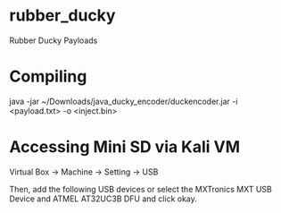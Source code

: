 # rubber_ducky

Rubber Ducky Payloads

# Compiling

java -jar ~/Downloads/java_ducky_encoder/duckencoder.jar -i <payload.txt> -o <inject.bin>

# Accessing Mini SD via Kali VM

Virtual Box -> Machine -> Setting -> USB

Then, add the following USB devices or select the MXTronics MXT USB Device and ATMEL AT32UC3B DFU and click okay.

